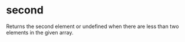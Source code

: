 # second

Returns the second element or undefined when there are less than two elements in the given array.
